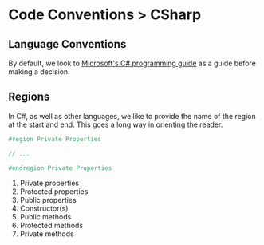 # Code Conventions > CSharp

## Language Conventions

By default, we look to [Microsoft's C# programming guide](https://docs.microsoft.com/en-us/dotnet/csharp/programming-guide/inside-a-program/coding-conventions) as a guide before making a decision.

## Regions

In C#, as well as other languages, we like to provide the name of the region at the start and end. This goes a long way in orienting the reader.

```csharp
#region Private Properties

// ...

#endregion Private Properties
```

1. Private properties
2. Protected properties
3. Public properties
4. Constructor(s)
5. Public methods
6. Protected methods
7. Private methods
